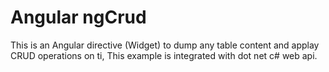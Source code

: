 Angular ngCrud
========================

This is an Angular directive (Widget) to dump any table content and applay CRUD operations on ti, This example is integrated with dot net c# web api.

